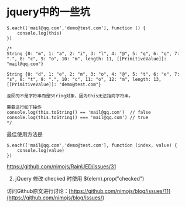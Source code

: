 jquery中的一些坑
==============================
<!--_PAGEDATA
{
    "title": "jquery中的一些坑",
    "githubissuesid": ,
    "createData": "2015-04-03",
    "keywords": "",
    "description":""
}
_PAGEDATA-->

    $.each(['mail@qq.com','demo@test.com'], function () {
        console.log(this)
    })

    /*
    String {0: "m", 1: "a", 2: "i", 3: "l", 4: "@", 5: "q", 6: "q", 7: ".", 8: "c", 9: "o", 10: "m", length: 11, [[PrimitiveValue]]: "mail@qq.com"}

    String {0: "d", 1: "e", 2: "m", 3: "o", 4: "@", 5: "t", 6: "e", 7: "s", 8: "t", 9: ".", 10: "c", 11: "o", 12: "m", length: 13, [[PrimitiveValue]]: "demo@test.com"}

    返回的不是字符串而是String对象，因为this无法指向字符串。

    需要进行如下操作
    console.log(this.toString() == 'mail@qq.com')  // false
    console.log(this.toString() === 'mail@qq.com') // true
    */

最佳使用方法是

    $.each(['mail@qq.com','demo@test.com'], function (index, value) {
        console.log(value)
    })


https://github.com/nimojs/RainUED/issues/31

2. jQuery 修改 checked 时使用 $(elem).prop("checked")


访问Github原文进行讨论：[https://github.com/nimojs/blog/issues/11](https://github.com/nimojs/blog/issues/)